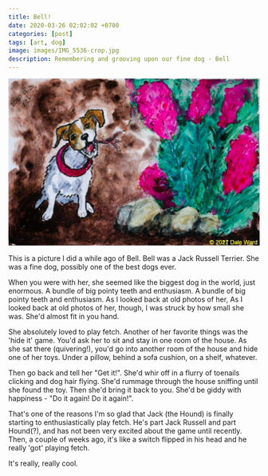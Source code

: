 ```yaml
---
title: Bell!
date: 2020-03-26 02:02:02 +0700
categories: [post]
tags: [art, dog]
image: images/IMG_5536-crop.jpg
description: Remembering and grooving upon our fine dog - Bell
---
```


[![](images/IMG_5536-1024x678.jpg)](https://tightloop.com/blog/wp-content/uploads/2020/03/IMG_5536.jpg)

This is a picture I did a while ago of Bell. Bell was a Jack Russell Terrier. She was a fine dog, possibly one of the best dogs ever.

When you were with her, she seemed like the biggest dog in the world, just enormous. A bundle of big pointy teeth and enthusiasm. A bundle of big pointy teeth and enthusiasm. As I looked back at old photos of her, As I looked back at old photos of her, though, I was struck by how small she was. She'd almost fit in you hand.

She absolutely loved to play fetch. Another of her favorite things was the 'hide it' game. You'd ask her to sit and stay in one room of the house. As she sat there (quivering!), you'd go into another room of the house and hide one of her toys. Under a pillow, behind a sofa cushion, on a shelf, whatever.

Then go back and tell her "Get it!". She'd whir off in a flurry of toenails clicking and dog hair flying. She'd rummage through the house sniffing until she found the toy. Then she'd bring it back to you. She'd be giddy with happiness - "Do it again! Do it again!".

That's one of the reasons I'm so glad that Jack (the Hound) is finally starting to enthusiastically play fetch. He's part Jack Russell and part Hound(?), and has not been very excited about the game until recently. Then, a couple of weeks ago, it's like a switch flipped in his head and he really 'got' playing fetch.

It's really, really cool.
